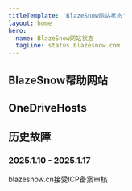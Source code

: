 ```yaml
---
titleTemplate: 'BlazeSnow网站状态'
layout: home
hero:
  name: BlazeSnow网站状态
  tagline: status.blazesnow.com
---
```


<script setup>
import all from '/status/all.vue'
import blazesnow from '/status/blazesnow.vue'
import onedrivehosts from '/status/onedrivehosts.vue'
</script>

<all />

## BlazeSnow帮助网站

<blazesnow />

## OneDriveHosts

<onedrivehosts />

## 历史故障

### 2025.1.10 - 2025.1.17

blazesnow.cn接受ICP备案审核